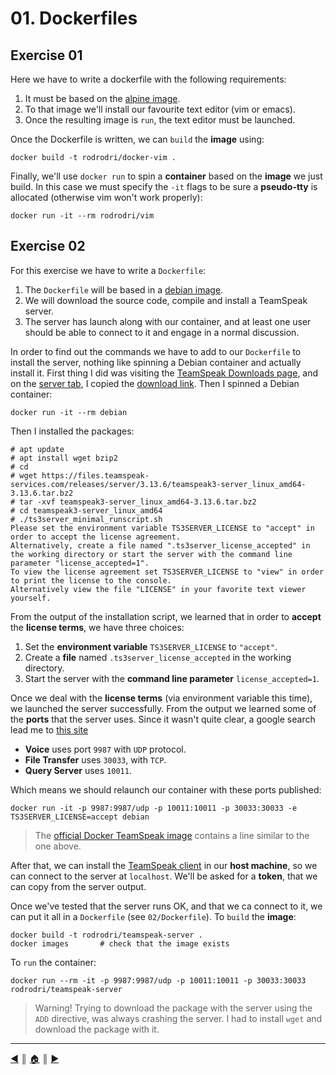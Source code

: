 # 01. Dockerfiles

## Exercise 01
Here we have to write a dockerfile with the following requirements:

1. It must be based on the [alpine image](https://hub.docker.com/_/alpine).
2. To that image we'll install our favourite text editor (vim or emacs).
3. Once the resulting image is `run`, the text editor must be launched.

Once the Dockerfile is written, we can `build` the **image** using:
```
docker build -t rodrodri/docker-vim .
```

Finally, we'll use `docker run` to spin a **container** based on the **image** we just build. In this case we must specify the `-it` flags to be sure a **pseudo-tty** is allocated (otherwise vim won't work properly):
```
docker run -it --rm rodrodri/vim
```

## Exercise 02
For this exercise we have to write a `Dockerfile`:

1. The `Dockerfile` will be based in a [debian image](https://hub.docker.com/_/debian).
2. We will download the source code, compile and install a TeamSpeak server.
3. The server has launch along with our container, and at least one user should be able to connect to it and engage in a normal discussion.

In order to find out the commands we have to add to our `Dockerfile` to install the server, nothing like spinning a Debian container and actually install it. First thing I did was visiting the [TeamSpeak Downloads page](https://www.teamspeak.com/en/downloads/), and on the [server tab](https://www.teamspeak.com/en/downloads/#server), I copied the [download link](https://files.teamspeak-services.com/releases/server/3.13.6/teamspeak3-server_linux_amd64-3.13.6.tar.bz2). Then I spinned a Debian container:
```
docker run -it --rm debian
```

Then I installed the packages:
```
# apt update
# apt install wget bzip2
# cd
# wget https://files.teamspeak-services.com/releases/server/3.13.6/teamspeak3-server_linux_amd64-3.13.6.tar.bz2
# tar -xvf teamspeak3-server_linux_amd64-3.13.6.tar.bz2 
# cd teamspeak3-server_linux_amd64
# ./ts3server_minimal_runscript.sh
Please set the environment variable TS3SERVER_LICENSE to "accept" in order to accept the license agreement.
Alternatively, create a file named ".ts3server_license_accepted" in the working directory or start the server with the command line parameter "license_accepted=1".
To view the license agreement set TS3SERVER_LICENSE to "view" in order to print the license to the console.
Alternatively view the file "LICENSE" in your favorite text viewer yourself.
```

From the output of the installation script, we learned that in order to **accept** the **license terms**, we have three choices:

1. Set the **environment variable** `TS3SERVER_LICENSE` to `"accept"`.
2. Create a **file** named `.ts3server_license_accepted` in the working directory.
3. Start the server with the **command line parameter** `license_accepted=1`.

Once we deal with the **license terms** (via environment variable this time), we launched the server successfully. From the output we learned some of the **ports** that the server uses. Since it wasn't quite clear, a google search lead me to [this site](https://support.teamspeak.com/hc/en-us/articles/360002712257-Which-ports-does-the-TeamSpeak-3-server-use-)

* **Voice** uses port `9987` with `UDP` protocol.
* **File Transfer** uses `30033`, with `TCP`.
* **Query Server** uses `10011`.

Which means we should relaunch our container with these ports published:
```
docker run -it -p 9987:9987/udp -p 10011:10011 -p 30033:30033 -e TS3SERVER_LICENSE=accept debian
```

> The [official Docker TeamSpeak image](https://hub.docker.com/_/teamspeak) contains a line similar to the one above.

After that, we can install the [TeamSpeak client](https://teamspeak.com/en/downloads/) in our **host machine**, so we can connect to the server at `localhost`. We'll be asked for a **token**, that we can copy from the server output.

Once we've tested that the server runs OK, and that we ca connect to it, we can put it all in a `Dockerfile` (see `02/Dockerfile`). To `build` the **image**:
```
docker build -t rodrodri/teamspeak-server .
docker images		# check that the image exists
```

To `run` the container:
```
docker run --rm -it -p 9987:9987/udp -p 10011:10011 -p 30033:30033 rodrodri/teamspeak-server
```

> Warning! Trying to download the package with the server using the `ADD` directive, was always crashing the server. I had to install `wget` and download the package with it.

---
[:arrow_backward:][back] ║ [:house:][home] ║ [:arrow_forward:][next]

<!-- navigation -->
[home]: ../README.md
[back]: ./README/00_how_to_docker.md
[next]: ./README/02_bonus.md
